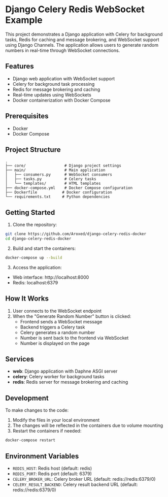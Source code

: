 # Django Celery Redis WebSocket Example

This project demonstrates a Django application with Celery for background tasks, Redis for caching and message brokering, and WebSocket support using Django Channels. The application allows users to generate random numbers in real-time through WebSocket connections.

## Features

- Django web application with WebSocket support
- Celery for background task processing
- Redis for message brokering and caching
- Real-time updates using WebSockets
- Docker containerization with Docker Compose

## Prerequisites

- Docker
- Docker Compose

## Project Structure

```
.
├── core/                 # Django project settings
├── main/                 # Main application
│   ├── consumers.py      # WebSocket consumers
│   ├── tasks.py          # Celery tasks
│   └── templates/        # HTML templates
├── docker-compose.yml    # Docker Compose configuration
├── Dockerfile           # Docker configuration
└── requirements.txt     # Python dependencies
```

## Getting Started

1. Clone the repository:
```bash
git clone https://github.com/Aroxed/django-celery-redis-docker
cd django-celery-redis-docker
```

2. Build and start the containers:
```bash
docker-compose up --build
```

3. Access the application:
- Web interface: http://localhost:8000
- Redis: localhost:6379

## How It Works

1. User connects to the WebSocket endpoint
2. When the "Generate Random Number" button is clicked:
   - Frontend sends a WebSocket message
   - Backend triggers a Celery task
   - Celery generates a random number
   - Number is sent back to the frontend via WebSocket
   - Number is displayed on the page

## Services

- **web**: Django application with Daphne ASGI server
- **celery**: Celery worker for background tasks
- **redis**: Redis server for message brokering and caching

## Development

To make changes to the code:

1. Modify the files in your local environment
2. The changes will be reflected in the containers due to volume mounting
3. Restart the containers if needed:
```bash
docker-compose restart
```

## Environment Variables

- `REDIS_HOST`: Redis host (default: redis)
- `REDIS_PORT`: Redis port (default: 6379)
- `CELERY_BROKER_URL`: Celery broker URL (default: redis://redis:6379/0)
- `CELERY_RESULT_BACKEND`: Celery result backend URL (default: redis://redis:6379/0)

